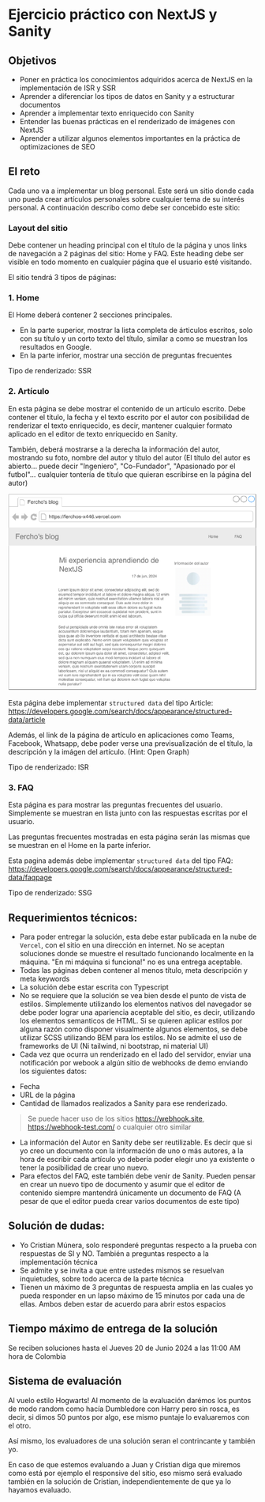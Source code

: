 # Ejercicio práctico con NextJS y Sanity

## Objetivos
* Poner en práctica los conocimientos adquiridos acerca de NextJS en la implementación de ISR y SSR
* Aprender a diferenciar los tipos de datos en Sanity y a estructurar documentos
* Aprender a implementar texto enriquecido con Sanity
* Entender las buenas prácticas en el renderizado de imágenes con NextJS
* Aprender a utilizar algunos elementos importantes en la práctica de optimizaciones de SEO


## El reto

Cada uno va a implementar un blog personal. Este será un sitio donde cada uno pueda crear artículos personales sobre cualquier tema de su interés personal. A continuación describo como debe ser concebido este sitio:

### Layout del sitio
Debe contener un heading principal con el título de la página y unos links de navegación a 2 páginas del sitio: Home y FAQ. Este heading debe ser visible en todo momento en cualquier página que el usuario esté visitando.

El sitio tendrá 3 tipos de páginas:

### 1. Home
El Home deberá contener 2 secciones principales.

* En la parte superior, mostrar la lista completa de árticulos escritos, solo con su título y un corto texto del título, similar a como se muestran los resultados en Google.
* En la parte inferior, mostrar una sección de preguntas frecuentes

Tipo de renderizado: SSR

### 2. Artículo
En esta página se debe mostrar el contenido de un artículo escrito. Debe contener el título, la fecha y el texto escrito por el autor con posibilidad de renderizar el texto enriquecido, es decir, mantener cualquier formato aplicado en el editor de texto enriquecido en Sanity.

También, deberá mostrarse a la derecha la información del autor, mostrando su foto, nombre del autor y título del autor (El título del autor es abierto... puede decir "Ingeniero", "Co-Fundador", "Apasionado por el futbol"... cualquier tontería de título que quieran escribirse en la página del autor)

![](author-preview.png)

Esta página debe implementar `structured data` del tipo Article: https://developers.google.com/search/docs/appearance/structured-data/article

Además, el link de la página de artículo en aplicaciones como Teams, Facebook, Whatsapp, debe poder verse una previsualización de el título, la descripción y la imágen del artículo. (Hint: Open Graph)

Tipo de renderizado: ISR

### 3. FAQ

Esta página es para mostrar las preguntas frecuentes del usuario. Simplemente se muestran en lista junto con las respuestas escritas por el usuario.

Las preguntas frecuentes mostradas en esta página serán las mismas que se muestran en el Home en la parte inferior.

Esta pagina además debe implementar `structured data` del tipo FAQ: https://developers.google.com/search/docs/appearance/structured-data/faqpage

Tipo de renderizado: SSG


## Requerimientos técnicos:

* Para poder entregar la solución, esta debe estar publicada en la nube de `Vercel`, con el sitio en una dirección en internet. No se aceptan soluciones donde se muestre el resultado funcionando localmente en la máquina. "En mi máquina si funciona!" no es una entrega aceptable.
* Todas las páginas deben contener al menos título, meta descripción y meta keywords
* La solución debe estar escrita con Typescript
* No se requiere que la solución se vea bien desde el punto de vista de estilos. Simplemente utilizando los elementos nativos del navegador se debe poder lograr una apariencia aceptable del sitio, es decir, utilizando los elementos semanticos de HTML. Si se quieren aplicar estilos por alguna razón como disponer visualmente algunos elementos, se debe utilizar SCSS utilizando BEM para los estilos. No se admite el uso de frameworks de UI (Ni tailwind, ni bootstrap, ni material UI)
* Cada vez que ocurra un renderizado en el lado del servidor, enviar una notificación por webook a algún sitio de webhooks de demo enviando los siguientes datos:
- Fecha
- URL de la página
- Cantidad de llamados realizados a Sanity para ese renderizado.

> Se puede hacer uso de los sitios https://webhook.site, https://webhook-test.com/ o cualquier otro similar

* La información del Autor en Sanity debe ser reutilizable. Es decir que si yo creo un documento con la información de uno o más autores, a la hora de escribir cada artículo yo debería poder elegir uno ya existente o tener la posibilidad de crear uno nuevo.
* Para efectos del FAQ, este también debe venir de Sanity. Pueden pensar en crear un nuevo tipo de documento y asumir que el editor de contenido siempre mantendrá únicamente un documento de FAQ (A pesar de que el editor pueda crear varios documentos de este tipo)


## Solución de dudas:

* Yo Cristian Múnera, solo responderé preguntas respecto a la prueba con respuestas de SI y NO. También a preguntas respecto a la implementación técnica
* Se admite y se invita a que entre ustedes mismos se resuelvan inquietudes, sobre todo acerca de la parte técnica
* Tienen un máximo de 3 preguntas de respuesta amplia en las cuales yo pueda responder en un lapso máximo de 15 minutos por cada una de ellas. Ambos deben estar de acuerdo para abrir estos espacios

## Tiempo máximo de entrega de la solución
Se reciben soluciones hasta el Jueves 20 de Junio 2024 a las 11:00 AM hora de Colombia

## Sistema de evaluación

Al vuelo estilo Hogwarts! Al momento de la evaluación darémos los puntos de modo random como hacía Dumbledore con Harry pero sin rosca, es decir, si dimos 50 puntos por algo, ese mismo puntaje lo evaluaremos con el otro.

Así mismo, los evaluadores de una solución seran el contrincante y también yo.

En caso de que estemos evaluando a Juan y Cristian diga que miremos como está por ejemplo el responsive del sitio, eso mismo será evaluado también en la solución de Cristian, independientemente de que ya lo hayamos evaluado.
